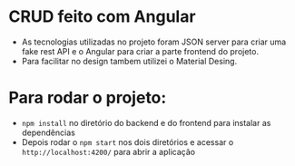 # CRUD feito com Angular

- As tecnologias utilizadas no projeto foram JSON server para criar uma fake rest API e o Angular para criar a parte frontend
do projeto.
- Para facilitar no design tambem utilizei o Material Desing.

# Para rodar o projeto:

- `npm install` no diretório do backend e do frontend para instalar as dependências
- Depois rodar o `npm start` nos dois diretórios e acessar o `http://localhost:4200/` para abrir a aplicação
